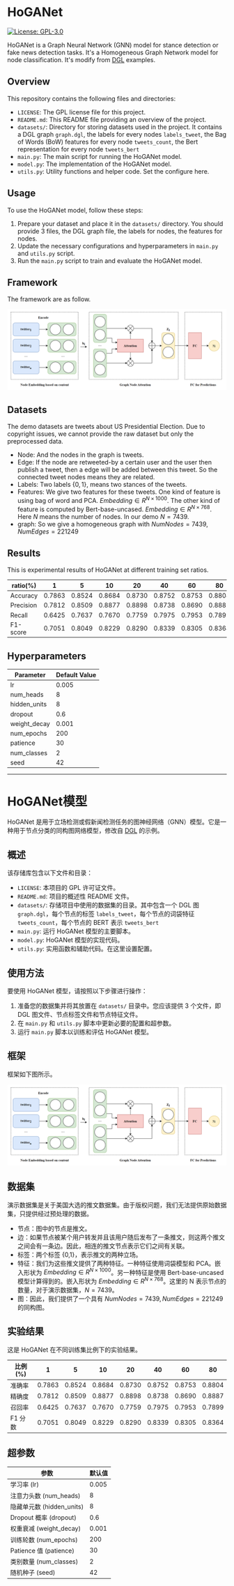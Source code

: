 # HoGANet
[![License: GPL-3.0](https://img.shields.io/badge/License-GPL%203.0-blue.svg)](https://www.gnu.org/licenses/gpl-3.0)

HoGANet is a Graph Neural Network (GNN) model for stance detection or fake news detection tasks. It's a Homogeneous Graph Network model for node classification. It's modify from [DGL](https://github.com/dmlc/dgl) examples.

## Overview

This repository contains the following files and directories:

- `LICENSE`: The GPL license file for this project.
- `README.md`: This README file providing an overview of the project.
- `datasets/`: Directory for storing datasets used in the project. It contains a DGL graph `graph.dgl`, the labels for every nodes `labels_tweet`, the Bag of Words (BoW) features for every node `tweets_count`, the Bert representation for every node `tweets_bert`
- `main.py`: The main script for running the HoGANet model.
- `model.py`: The implementation of the HoGANet model.
- `utils.py`: Utility functions and helper code. Set the configure here.

## Usage

To use the HoGANet model, follow these steps:

1. Prepare your dataset and place it in the `datasets/` directory. You should provide 3 files, the DGL graph file, the labels for nodes, the features for nodes.
2. Update the necessary configurations and hyperparameters in `main.py` and `utils.py` script.
3. Run the `main.py` script to train and evaluate the HoGANet model.

## Framework

The framework are as follow.

![framework](./figure/G1.png)

## Datasets

The demo datasets are tweets about US Presidential Election. Due to copyright issues, we cannot provide the raw dataset but only the preprocessed data.

- Node: And the nodes in the graph is tweets. 
- Edge: If the node are retweeted-by a certain user and the user then publish a tweet, then a edge will be added between this tweet. So the connected tweet nodes means they are related.
- Labels: Two labels $\{0,1\}$, means two stances of the tweets.
- Features: We give two features for these tweets. One kind of feature is using bag of word and PCA. $Embedding \in R^{N \times 1000}$. The other kind of feature is computed by Bert-base-uncased. $Embedding \in R^{N \times 768}$. Here $N$ means the number of nodes. In our demo $N = 7439$.
- graph: So we give a homogeneous graph with $NumNodes=7439, NumEdges=221249$

## Results 
This is experimental results of HoGANet at different training set ratios.

| ratio(%) | 1      | 5      | 10     | 20     | 40     | 60     | 80     |
|----------|--------|--------|--------|--------|--------|--------|--------|
| Accuracy | 0.7863 | 0.8524 | 0.8684 | 0.8730 | 0.8752 | 0.8753 | 0.8804 |
| Precision| 0.7812 | 0.8509 | 0.8877 | 0.8898 | 0.8738 | 0.8690 | 0.8887 |
| Recall   | 0.6425 | 0.7637 | 0.7670 | 0.7759 | 0.7975 | 0.7953 | 0.7899 |
| F1-score | 0.7051 | 0.8049 | 0.8229 | 0.8290 | 0.8339 | 0.8305 | 0.8364 |

## Hyperparameters
| Parameter     | Default Value |
|---------------|--------------|
| lr            | 0.005        |
| num_heads     | 8            |
| hidden_units  | 8            |
| dropout       | 0.6          |
| weight_decay  | 0.001        |
| num_epochs    | 200          |
| patience      | 30           |
| num_classes   | 2            |
| seed          | 42           |

---

# HoGANet模型

HoGANet 是用于立场检测或假新闻检测任务的图神经网络（GNN）模型。它是一种用于节点分类的同构图网络模型，修改自 [DGL](https://github.com/dmlc/dgl) 的示例。

## 概述

该存储库包含以下文件和目录：

- `LICENSE`: 本项目的 GPL 许可证文件。
- `README.md`: 项目的概述性 README 文件。
- `datasets/`: 存储项目中使用的数据集的目录。其中包含一个 DGL 图 `graph.dgl`，每个节点的标签 `labels_tweet`，每个节点的词袋特征 `tweets_count`，每个节点的 BERT 表示 `tweets_bert`
- `main.py`: 运行 HoGANet 模型的主要脚本。
- `model.py`: HoGANet 模型的实现代码。
- `utils.py`: 实用函数和辅助代码。在这里设置配置。

## 使用方法

要使用 HoGANet 模型，请按照以下步骤进行操作：

1. 准备您的数据集并将其放置在 `datasets/` 目录中。您应该提供 3 个文件，即 DGL 图文件、节点标签文件和节点特征文件。
2. 在 `main.py` 和 `utils.py` 脚本中更新必要的配置和超参数。
3. 运行 `main.py` 脚本以训练和评估 HoGANet 模型。

## 框架

框架如下图所示。

![framework](./figure/G1.png)

## 数据集

演示数据集是关于美国大选的推文数据集。由于版权问题，我们无法提供原始数据集，只提供经过预处理的数据。

- 节点：图中的节点是推文。
- 边：如果节点被某个用户转发并且该用户随后发布了一条推文，则这两个推文之间会有一条边。因此，相连的推文节点表示它们之间有关联。
- 标签：两个标签 {0,1}，表示推文的两种立场。
- 特征：我们为这些推文提供了两种特征。一种特征使用词袋模型和 PCA。嵌入形状为 $Embedding \in R^{N \times 1000}$。另一种特征是使用 Bert-base-uncased 模型计算得到的。嵌入形状为 $Embedding \in R^{N \times 768}$。这里的 N 表示节点的数量，对于演示数据集，$N = 7439$。
- 图：因此，我们提供了一个具有 $NumNodes=7439, NumEdges=221249$ 的同构图。

## 实验结果
这是 HoGANet 在不同训练集比例下的实验结果。

| 比例(%)  | 1      | 5      | 10     | 20     | 40     | 60     | 80     |
|----------|--------|--------|--------|--------|--------|--------|--------|
| 准确率   | 0.7863 | 0.8524 | 0.8684 | 0.8730 | 0.8752 | 0.8753 | 0.8804 |
| 精确度   | 0.7812 | 0.8509 | 0.8877 | 0.8898 | 0.8738 | 0.8690 | 0.8887 |
| 召回率   | 0.6425 | 0.7637 | 0.7670 | 0.7759 | 0.7975 | 0.7953 | 0.7899 |
| F1 分数  | 0.7051 | 0.8049 | 0.8229 | 0.8290 | 0.8339 | 0.8305 | 0.8364 |

## 超参数
| 参数          | 默认值       |
|---------------|--------------|
| 学习率 (lr)   | 0.005        |
| 注意力头数 (num_heads) | 8            |
| 隐藏单元数 (hidden_units) | 8            |
| Dropout 概率 (dropout)    | 0.6          |
| 权重衰减 (weight_decay)   | 0.001        |
| 训练轮数 (num_epochs)    | 200          |
| Patience 值 (patience)    | 30           |
| 类别数量 (num_classes)   | 2            |
| 随机种子 (seed)          | 42           |
